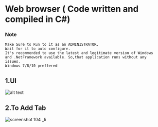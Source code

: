 # Web browser ( Code written and compiled in C#)

### Note
```
Make Sure to Run to it as an ADMINISTRATOR.
Wait for it to auto configure.
It's recommended to use the latest and legitimate version of Windows and .NetFramework available. So,that application runs without any issues.
Windows 7/8/10 preffered
```
## 1.UI
![alt text](https://user-images.githubusercontent.com/22167688/30001449-4b4813c4-90ac-11e7-9e12-296db2167680.png)
## 2.To Add Tab
![screenshot 104 _li](https://user-images.githubusercontent.com/22167688/30001478-30dac184-90ad-11e7-9113-05ba99b20fd6.jpg)
